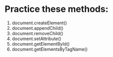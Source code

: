 # Practice these methods:

1. document.createElement()
2. document.appendChild()
3. document.removeChild()
4. document.setAttribute()
5. document.getElementById()
6. document.getElementsByTagName()

